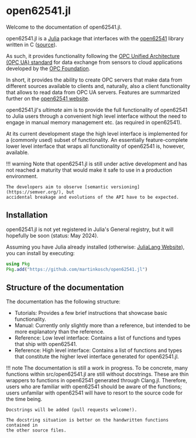 # open62541.jl
Welcome to the documentation of open62541.jl. 

open62541.jl is a [Julia](https://julialang.org) package that interfaces with the [open62541](https://www.open62541.org/)
library written in C ([source](https://github.com/open62541/open62541)).

As such, it provides functionality following the [OPC Unified Architecture (OPC UA) standard](https://en.wikipedia.org/wiki/OPC_Unified_Architecture)
for data exchange from sensors to cloud applications developed by the [OPC Foundation](https://opcfoundation.org/).

In short, it provides the ability to create OPC servers that make data from different
sources available to clients and, naturally, also a client functionality that allows
to read data from OPC UA servers. Features are summarized further on the [open62541 website](https://www.open62541.org/).

open62541.jl's *ultimate* aim is to provide the full functionality of open62541 to
Julia users through a convenient high level interface without the need to engage
in manual memory management etc. (as required in open62541).

At its current development stage the high level interface is implemented for a
(commonly used) subset of functionality. An essentially feature-complete lower
level interface that wraps all functionality of open62541 is, however, available.

!!! warning
    Note that open62541.jl is still under active development and has not reached a maturity
    that would make it safe to use in a production environment.

    The developers aim to observe [semantic versioning](https://semver.org/), but
    accidental breakage and evolutions of the API have to be expected.


## Installation

open62541.jl is not yet registered in Julia's General registry, but it will
hopefully be soon (status: May 2024).

Assuming you have Julia already installed (otherwise: [JuliaLang Website](https://julialang.org/)),
you can install by executing:

```julia
using Pkg
Pkg.add("https://github.com/martinkosch/open62541.jl")
```

## Structure of the documentation
The documentation has the following structure:

- Tutorials: Provides a few brief instructions that showcase basic functionality. 
- Manual: Currently only slightly more than a reference, but intended to be more explanatory than the reference.
- Reference: Low level interface: Contains a list of functions and types that ship with open62541.
- Reference: High level interface: Contains a list of functions and types that constitute the higher level interface generated for open62541.jl.

!!! note 
    The documentation is still a work in progress. To be concrete, many functions
    within src/open62541.jl are still without docstrings. These are thin wrappers 
    to functions in open62541 generated through Clang.jl. Therefore, users who 
    are familiar with open62541 should be aware of the functions; users unfamilar
    with open62541 will have to resort to the source code for the time being.

    Docstrings will be added (pull requests welcome!).
    
    The docstring situation is better on the handwritten functions contained in 
    the other source files.
